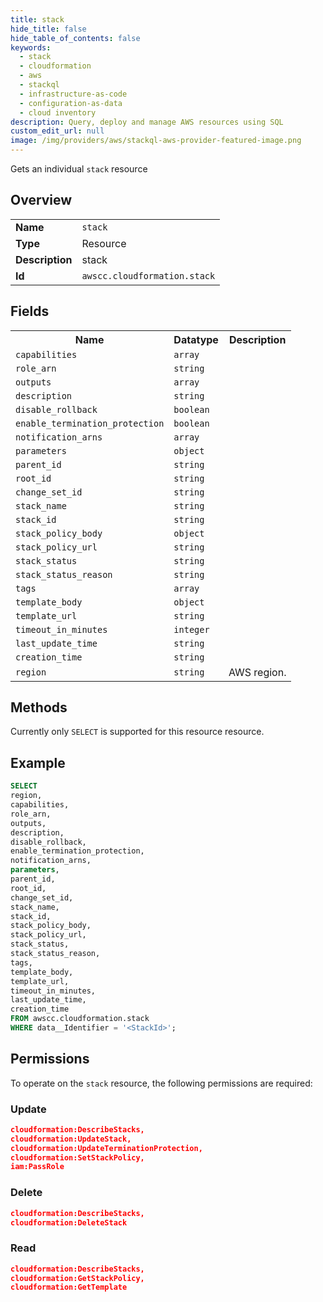 ```yaml
---
title: stack
hide_title: false
hide_table_of_contents: false
keywords:
  - stack
  - cloudformation
  - aws
  - stackql
  - infrastructure-as-code
  - configuration-as-data
  - cloud inventory
description: Query, deploy and manage AWS resources using SQL
custom_edit_url: null
image: /img/providers/aws/stackql-aws-provider-featured-image.png
---
```

Gets an individual <code>stack</code> resource

## Overview
<table><tbody>
<tr><td><b>Name</b></td><td><code>stack</code></td></tr>
<tr><td><b>Type</b></td><td>Resource</td></tr>
<tr><td><b>Description</b></td><td>stack</td></tr>
<tr><td><b>Id</b></td><td><code>awscc.cloudformation.stack</code></td></tr>
</tbody></table>

## Fields
<table><tbody>
<tr><th>Name</th><th>Datatype</th><th>Description</th></tr>
<tr><td><code>capabilities</code></td><td><code>array</code></td><td></td></tr>
<tr><td><code>role_arn</code></td><td><code>string</code></td><td></td></tr>
<tr><td><code>outputs</code></td><td><code>array</code></td><td></td></tr>
<tr><td><code>description</code></td><td><code>string</code></td><td></td></tr>
<tr><td><code>disable_rollback</code></td><td><code>boolean</code></td><td></td></tr>
<tr><td><code>enable_termination_protection</code></td><td><code>boolean</code></td><td></td></tr>
<tr><td><code>notification_arns</code></td><td><code>array</code></td><td></td></tr>
<tr><td><code>parameters</code></td><td><code>object</code></td><td></td></tr>
<tr><td><code>parent_id</code></td><td><code>string</code></td><td></td></tr>
<tr><td><code>root_id</code></td><td><code>string</code></td><td></td></tr>
<tr><td><code>change_set_id</code></td><td><code>string</code></td><td></td></tr>
<tr><td><code>stack_name</code></td><td><code>string</code></td><td></td></tr>
<tr><td><code>stack_id</code></td><td><code>string</code></td><td></td></tr>
<tr><td><code>stack_policy_body</code></td><td><code>object</code></td><td></td></tr>
<tr><td><code>stack_policy_url</code></td><td><code>string</code></td><td></td></tr>
<tr><td><code>stack_status</code></td><td><code>string</code></td><td></td></tr>
<tr><td><code>stack_status_reason</code></td><td><code>string</code></td><td></td></tr>
<tr><td><code>tags</code></td><td><code>array</code></td><td></td></tr>
<tr><td><code>template_body</code></td><td><code>object</code></td><td></td></tr>
<tr><td><code>template_url</code></td><td><code>string</code></td><td></td></tr>
<tr><td><code>timeout_in_minutes</code></td><td><code>integer</code></td><td></td></tr>
<tr><td><code>last_update_time</code></td><td><code>string</code></td><td></td></tr>
<tr><td><code>creation_time</code></td><td><code>string</code></td><td></td></tr>
<tr><td><code>region</code></td><td><code>string</code></td><td>AWS region.</td></tr>

</tbody></table>

## Methods
Currently only <code>SELECT</code> is supported for this resource resource.

## Example
```sql
SELECT
region,
capabilities,
role_arn,
outputs,
description,
disable_rollback,
enable_termination_protection,
notification_arns,
parameters,
parent_id,
root_id,
change_set_id,
stack_name,
stack_id,
stack_policy_body,
stack_policy_url,
stack_status,
stack_status_reason,
tags,
template_body,
template_url,
timeout_in_minutes,
last_update_time,
creation_time
FROM awscc.cloudformation.stack
WHERE data__Identifier = '<StackId>';
```

## Permissions

To operate on the <code>stack</code> resource, the following permissions are required:

### Update
```json
cloudformation:DescribeStacks,
cloudformation:UpdateStack,
cloudformation:UpdateTerminationProtection,
cloudformation:SetStackPolicy,
iam:PassRole
```

### Delete
```json
cloudformation:DescribeStacks,
cloudformation:DeleteStack
```

### Read
```json
cloudformation:DescribeStacks,
cloudformation:GetStackPolicy,
cloudformation:GetTemplate
```


